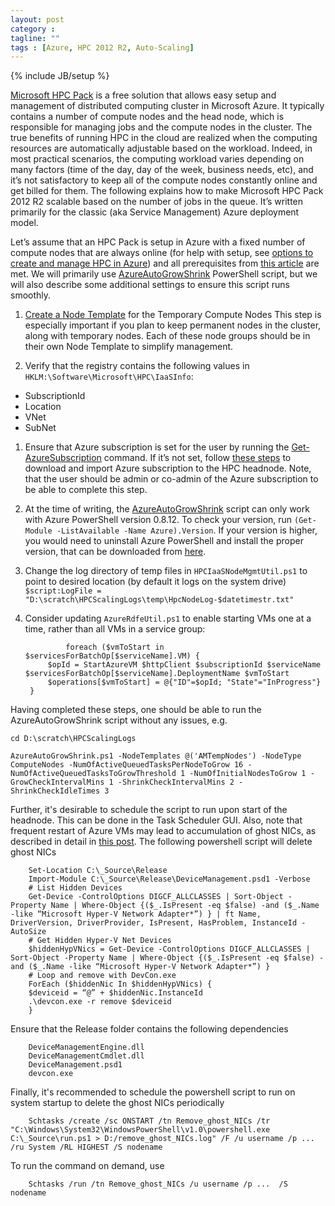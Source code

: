 ```yaml
---
layout: post
category : 
tagline: ""
tags : [Azure, HPC 2012 R2, Auto-Scaling]
---
```

{% include JB/setup %}

[Microsoft HPC Pack](https://technet.microsoft.com/en-us/library/cc514029.aspx) is a free solution that allows easy setup and management of distributed computing cluster in Microsoft Azure. It typically contains a number of compute nodes and the head node, which is responsible for managing jobs and the compute nodes in the cluster.  The true benefits of running HPC in the cloud are realized when the computing resources are automatically adjustable based on the workload. Indeed, in most practical scenarios, the computing workload varies depending on many factors (time of the day, day of the week, business needs, etc), and it’s not satisfactory to keep all of the compute nodes constantly online and get billed for them.  The following explains how to make Microsoft HPC Pack 2012 R2 scalable based on the number of jobs in the queue. It’s written primarily for the classic (aka Service Management) Azure deployment model.

Let’s assume that an HPC Pack is setup in Azure with a fixed number of compute nodes that are always online (for help with setup, see [options to create and manage HPC in Azure](https://azure.microsoft.com/en-us/documentation/articles/virtual-machines-hpcpack-cluster-options/)) and all prerequisites from [this article](https://azure.microsoft.com/en-us/documentation/articles/virtual-machines-hpcpack-cluster-node-autogrowshrink/) are met. We will primarily use [AzureAutoGrowShrink](https://azure.microsoft.com/en-us/documentation/articles/virtual-machines-hpcpack-cluster-node-autogrowshrink/) PowerShell script, but we will also describe some additional settings to ensure this script runs smoothly.

1. [Create a Node Template](https://technet.microsoft.com/en-us/library/cc972903(v=ws.10).aspx) for the Temporary Compute Nodes
This step is especially important if you plan to keep permanent nodes in the cluster, along with temporary nodes. Each of these node groups should be in their own Node Template to simplify management. 

1. Verify that the registry contains the following values in `HKLM:\Software\Microsoft\HPC\IaaSInfo`:
  * SubscriptionId
  * Location
  * VNet
  * SubNet
 

1. Ensure that Azure subscription is set for the user by running the [Get-AzureSubscription](https://msdn.microsoft.com/en-us/library/dn495302.aspx) command. If it’s not set, follow [these steps](https://msdn.microsoft.com/en-us/library/dn385850(v=nav.70).aspx) to download and import Azure subscription to the HPC headnode. Note, that the user should be admin or co-admin of the Azure subscription to be able to complete this step.

1. At the time of writing, the [AzureAutoGrowShrink](https://azure.microsoft.com/en-us/documentation/articles/virtual-machines-hpcpack-cluster-node-autogrowshrink/) script can only work with Azure PowerShell version 0.8.12. To check your version, run `(Get-Module -ListAvailable -Name Azure).Version`. If your version is higher, you would need to uninstall Azure PowerShell and install the proper version, that can be downloaded from [here](http://az412849.vo.msecnd.net/downloads03/azure-powershell.0.8.12.msi).

1. Change the log directory of temp files in `HPCIaaSNodeMgmtUtil.ps1` to point to desired location (by default it logs on the system drive) ` $script:LogFile = "D:\scratch\HPCScalingLogs\temp\HpcNodeLog-$datetimestr.txt"`

1. Consider updating `AzureRdfeUtil.ps1` to enable starting VMs one at a time, rather than all VMs in a service group:

        		foreach ($vmToStart in $servicesForBatchOp[$serviceName].VM) {
			$opId = StartAzureVM $httpClient $subscriptionId $serviceName $servicesForBatchOp[$serviceName].DeploymentName $vmToStart
			$operations[$vmToStart] = @{"ID"=$opId; "State"="InProgress"}
		}
		
Having completed these steps, one should be able to run the AzureAutoGrowShrink script without any issues, e.g.

```
cd D:\scratch\HPCScalingLogs
```
```
AzureAutoGrowShrink.ps1 -NodeTemplates @('AMTempNodes') -NodeType ComputeNodes -NumOfActiveQueuedTasksPerNodeToGrow 16 -NumOfActiveQueuedTasksToGrowThreshold 1 -NumOfInitialNodesToGrow 1 -GrowCheckIntervalMins 1 -ShrinkCheckIntervalMins 2 -ShrinkCheckIdleTimes 3
```

Further, it's desirable to schedule the script to run upon start of the headnode. This can be done in the Task Scheduler GUI. Also, note that frequent restart of Azure VMs may lead to accumulation of ghost NICs, as described in detail in [this post](https://systemcenterpoint.wordpress.com/2014/10/16/hidden-network-adapters-in-azure-vm-and-unable-to-access-network-resources/comment-page-1/). The following powershell script will delete ghost NICs

        Set-Location C:\_Source\Release
        Import-Module C:\_Source\Release\DeviceManagement.psd1 -Verbose
        # List Hidden Devices
        Get-Device -ControlOptions DIGCF_ALLCLASSES | Sort-Object -Property Name | Where-Object {($_.IsPresent -eq $false) -and ($_.Name -like “Microsoft Hyper-V Network Adapter*”) } | ft Name, DriverVersion, DriverProvider, IsPresent, HasProblem, InstanceId -AutoSize
        # Get Hidden Hyper-V Net Devices
        $hiddenHypVNics = Get-Device -ControlOptions DIGCF_ALLCLASSES | Sort-Object -Property Name | Where-Object {($_.IsPresent -eq $false) -and ($_.Name -like “Microsoft Hyper-V Network Adapter*”) }
        # Loop and remove with DevCon.exe
        ForEach ($hiddenNic In $hiddenHypVNics) {
        $deviceid = “@” + $hiddenNic.InstanceId
        .\devcon.exe -r remove $deviceid
        } 

Ensure that the Release folder contains the following dependencies

        DeviceManagementEngine.dll
        DeviceManagementCmdlet.dll
        DeviceManagement.psd1
        devcon.exe
        
Finally, it's recommended to schedule the powershell script to run on system startup to delete the ghost NICs periodically

        Schtasks /create /sc ONSTART /tn Remove_ghost_NICs /tr "C:\Windows\System32\WindowsPowerShell\v1.0\powershell.exe C:\_Source\run.ps1 > D:/remove_ghost_NICs.log" /F /u username /p ... /ru System /RL HIGHEST /S nodename
        

To run the command on demand, use

        Schtasks /run /tn Remove_ghost_NICs /u username /p ...  /S nodename

